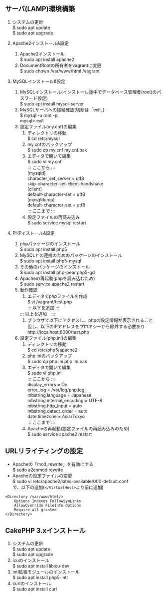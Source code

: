 ## サーバ(LAMP)環境構築

1. システムの更新  
$ sudo apt update  
$ sudo apt upgrade

1. Apache2インストール&設定  
	1. Apache2インストール  
	$ sudo apt install apache2  
	1. DocumentRootの所有者をvagrantに変更  
	$ sudo chown  /var/www/html /vagrant  

1. MySQLインストール&設定  
	1. MySQLインストール(インストール途中でデータベース管理者(root)のパスワード設定)  
	$ sudo apt install mysql-server  
	1. MySQLサーバへの接続確認(切断は「exit」)  
	$ mysql -u root -p  
	mysql> exit  
	1. 設定ファイル(my.cnf)の編集  
		1. ディレクトリの移動  
		$ cd /etc/mysql  
		1. my.cnfのバックアップ  
		$ sudo cp my.cnf my.cnf.bak  
		1. エディタで開いて編集  
		$ sudo vi my.cnf  
		::: ここから :::  
		[mysqld]  
		character_set_server = utf8  
		skip-character-set-client-handshake  
		[client]  
		default-character-set = utf8  
		[mysqldump]  
		default-character-set = utf8  
		::: ここまで :::  
		1. 設定ファイルの再読み込み  
		$ sudo service mysql restart
		
1. PHPイストール&設定
	1. phpパッケージのインストール  
	$ sudo apt install php5  
	1. MySQLとの連携のためのパッケージのインストール  
	$ sudo apt install php5-mysql  
	1. その他のパッケージのインストール  
	$ sudo apt install php-pear php5-gd  
	1. Apacheの再起動(phpを読み込むため)  
	$ sudo service apache2 restart  
	1. 動作確認  
		1. エディタでphpファイルを作成  
		$ vi /vagrant/test.php  
		::: 以下を追加 :::  
		<?php  
			phpinfo(); // phpの設定情報表示  
		?>  
		::: 以上を追加　:::  
		1. ブラウザで以下にアクセスし、phpの設定情報が表示されること  
		但し、以下のIPアドレスをプロキシーから除外する必要あり  
		http://localhost:8080/test.php  
	1. 設定ファイル(php.ini)の編集
		1. ディレクトリの移動  
		$ cd /etc/php5/apache2  
		1. php.iniのバックアップ  
		$ sudo cp php.ini php.ini.bak  
		1. エディタで開いて編集  
		$ sudo vi php.ini  
		::: ここから :::  
		display_errors = On  
		error_log = /var/log/php.log  
		mbstring.language = Japanese  
		mbstring.internal_encoding = UTF-8  
		mbstring.http_input = auto  
		mbstring.detect_order = auto  
		date.timezone = Asia/Tokyo  
		::: ここまで :::  
		1. Apacheの再起動(設定ファイルの再読み込みのため)  
		$ sudo service apache2 restart  

## URLリライティングの設定

- Apacheの「mod_rewrite」を有効にする  
$ sudo a2enmod rewrite
- Apacheの設定ファイルの変更  
$ sudo vi /etc/apache2/sites-available/000-default.conf  
で、以下の追加(```</VirtualHost>```より前に追加)

```
<Directory /var/www/html/>
	Options Indexes FollowSymLinks
	AllowOverride FileInfo Options
	Require all granted
</Directory>
```

## CakePHP 3.xインストール

1. システムの更新  
$ sudo apt update  
$ sudo apt upgrade
1. icuのインストール  
$ sudo apt install libicu-dev
1. intl拡張モジュールのインストール  
$ sudo apt install php5-intl
1. curlのインストール  
$ sudo apt install curl